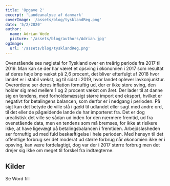 ```yaml
---
title: 'Opgave 2'
excerpt: 'Landeanalyse af danmark'
coverImage: '/assets/blog/tysklandReg.png'
date: '5/2/2020'
author:
  name: Adrian Wede
  picture: '/assets/blog/authors/Adrian.jpg'
ogImage:
  url: '/assets/blog/tysklandReg.png'
---
```



Ovenstående ses nøgletal for Tyskland over en treårig periode fra 2017 til 2019. 
Man kan se der har været et opsving i økonomien i 2017 som resultat af deres høje bnp vækst på 2,6 procent, det bliver efterfulgt af 2018 hvor landet er i stabil vækst, og til sidst i 2019, hvor landet oplever lavkonjunktur. Overordene ser deres inflation fornuftig ud, der er ikke store sving, den holder sig med mellem 1 og 2 procent vækst om året. Der lader til at danne sig en tendens, med forholdsmæssigt større import end eksport, hvilket er negativt for betalingens balancen, som derfor er i nedgang i perioden. På sigt kan det betyde de ville stå i gæld til udlandet eller sagt med andre ord, til det eller de pågældende lande de har importeret fra. Det er dog urealistisk det ville se sådan ud inden for den nærmere fremtid, ud fra ovenstående data, men en tendens som må bremses, for ikke at risikere ikke, at have ligevægt på betalingsbalancen i fremtiden. Arbejdsløsheden ser fornuftig ud med fuld beskæftigelse i hele perioden. Med hensyn til det offentlige forbrug ser det moderat ud større forbrug når økonomien ikke er i opsving, kan være fordelagtigt, dog var der i 2017 større forbrug men det drejer sig ikke om meget til forskel fra indtægterne.   


## Kilder 

Se Word fill
